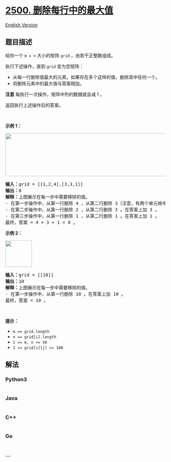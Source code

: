 # [2500. 删除每行中的最大值](https://leetcode.cn/problems/delete-greatest-value-in-each-row)

[English Version](/solution/2500-2599/2500.Delete%20Greatest%20Value%20in%20Each%20Row/README_EN.md)

## 题目描述

<!-- 这里写题目描述 -->

<p>给你一个 <code>m x n</code> 大小的矩阵 <code>grid</code> ，由若干正整数组成。</p>

<p>执行下述操作，直到 <code>grid</code> 变为空矩阵：</p>

<ul>
	<li>从每一行删除值最大的元素。如果存在多个这样的值，删除其中任何一个。</li>
	<li>将删除元素中的最大值与答案相加。</li>
</ul>

<p><strong>注意</strong> 每执行一次操作，矩阵中列的数据就会减 1 。</p>

<p>返回执行上述操作后的答案。</p>

<p>&nbsp;</p>

<p><strong>示例 1：</strong></p>

<p><img alt="" src="https://assets.leetcode.com/uploads/2022/10/19/q1ex1.jpg" style="width: 600px; height: 135px;" /></p>

<pre>
<strong>输入：</strong>grid = [[1,2,4],[3,3,1]]
<strong>输出：</strong>8
<strong>解释：</strong>上图展示在每一步中需要移除的值。
- 在第一步操作中，从第一行删除 4 ，从第二行删除 3（注意，有两个单元格中的值为 3 ，我们可以删除任一）。在答案上加 4 。
- 在第二步操作中，从第一行删除 2 ，从第二行删除 3 。在答案上加 3 。
- 在第三步操作中，从第一行删除 1 ，从第二行删除 1 。在答案上加 1 。
最终，答案 = 4 + 3 + 1 = 8 。
</pre>

<p><strong>示例 2：</strong></p>

<p><img alt="" src="https://assets.leetcode.com/uploads/2022/10/19/q1ex2.jpg" style="width: 83px; height: 83px;" /></p>

<pre>
<strong>输入：</strong>grid = [[10]]
<strong>输出：</strong>10
<strong>解释：</strong>上图展示在每一步中需要移除的值。
- 在第一步操作中，从第一行删除 10 。在答案上加 10 。
最终，答案 = 10 。
</pre>

<p>&nbsp;</p>

<p><strong>提示：</strong></p>

<ul>
	<li><code>m == grid.length</code></li>
	<li><code>n == grid[i].length</code></li>
	<li><code>1 &lt;= m, n &lt;= 50</code></li>
	<li><code>1 &lt;= grid[i][j] &lt;= 100</code></li>
</ul>


## 解法

<!-- 这里可写通用的实现逻辑 -->

<!-- tabs:start -->

### **Python3**

<!-- 这里可写当前语言的特殊实现逻辑 -->

```python

```

### **Java**

<!-- 这里可写当前语言的特殊实现逻辑 -->

```java

```

### **C++**

```cpp

```

### **Go**

```go

```

### **...**

```

```

<!-- tabs:end -->